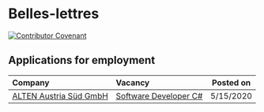 # Belles-lettres

[![Contributor Covenant](https://img.shields.io/badge/Contributor%20Covenant-v2.0%20adopted-ff69b4.svg?style=for-the-badge)](https://github.com/nikita-sharov/.github/blob/master/CODE_OF_CONDUCT.md)

## Applications for employment

|Company|Vacancy|Posted on|
|:----------|:-------|:---------------:|
|[ALTEN Austria Süd GmbH](https://www.alten.at)|[Software Developer C#](applications-for-employment/alten/software-developer-csharp/motivational-letter.md)|5/15/2020|
